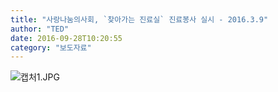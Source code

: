 ```yaml
---
title: "사랑나눔의사회, `찾아가는 진료실` 진료봉사 실시 - 2016.3.9"
author: "TED"
date: 2016-09-28T10:20:55
category: "보도자료"
---
```


![캡처1.JPG](/files/attach/images/1661/307/033/06490de5850681f6f407492d177b23ec.JPG)
